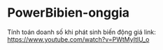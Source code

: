 # PowerBibien-onggia
Tính toán doanh số khi phát sinh biến động giá
link: https://www.youtube.com/watch?v=PWtMyItlU_o

